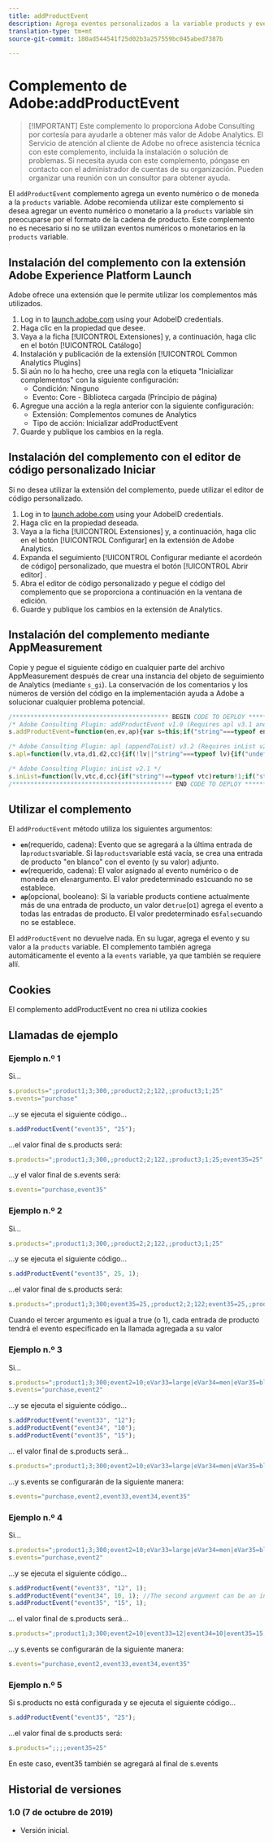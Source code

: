 ```yaml
---
title: addProductEvent
description: Agrega eventos personalizados a la variable products y events.
translation-type: tm+mt
source-git-commit: 180ad544541f25d02b3a257559bc045abed7387b

---
```



# Complemento de Adobe:addProductEvent

> [!IMPORTANT] Este complemento lo proporciona Adobe Consulting por cortesía para ayudarle a obtener más valor de Adobe Analytics. El Servicio de atención al cliente de Adobe no ofrece asistencia técnica con este complemento, incluida la instalación o solución de problemas. Si necesita ayuda con este complemento, póngase en contacto con el administrador de cuentas de su organización. Pueden organizar una reunión con un consultor para obtener ayuda.

El `addProductEvent` complemento agrega un evento numérico o de moneda a la `products` variable. Adobe recomienda utilizar este complemento si desea agregar un evento numérico o monetario a la `products` variable sin preocuparse por el formato de la cadena de producto. Este complemento no es necesario si no se utilizan eventos numéricos o monetarios en la `products` variable.

## Instalación del complemento con la extensión Adobe Experience Platform Launch

Adobe ofrece una extensión que le permite utilizar los complementos más utilizados.

1. Log in to [launch.adobe.com](https://launch.adobe.com) using your AdobeID credentials.
1. Haga clic en la propiedad que desee.
1. Vaya a la ficha [!UICONTROL Extensiones] y, a continuación, haga clic en el botón [!UICONTROL Catálogo]
1. Instalación y publicación de la extensión [!UICONTROL Common Analytics Plugins]
1. Si aún no lo ha hecho, cree una regla con la etiqueta &quot;Inicializar complementos&quot; con la siguiente configuración:
   * Condición: Ninguno
   * Evento: Core - Biblioteca cargada (Principio de página)
1. Agregue una acción a la regla anterior con la siguiente configuración:
   * Extensión: Complementos comunes de Analytics
   * Tipo de acción: Inicializar addProductEvent
1. Guarde y publique los cambios en la regla.

## Instalación del complemento con el editor de código personalizado Iniciar

Si no desea utilizar la extensión del complemento, puede utilizar el editor de código personalizado.

1. Log in to [launch.adobe.com](https://launch.adobe.com) using your AdobeID credentials.
1. Haga clic en la propiedad deseada.
1. Vaya a la ficha [!UICONTROL Extensiones] y, a continuación, haga clic en el botón [!UICONTROL Configurar] en la extensión de Adobe Analytics.
1. Expanda el seguimiento [!UICONTROL Configurar mediante el acordeón de código] personalizado, que muestra el botón [!UICONTROL Abrir editor] .
1. Abra el editor de código personalizado y pegue el código del complemento que se proporciona a continuación en la ventana de edición.
1. Guarde y publique los cambios en la extensión de Analytics.

## Instalación del complemento mediante AppMeasurement

Copie y pegue el siguiente código en cualquier parte del archivo AppMeasurement después de crear una instancia del objeto de seguimiento de Analytics (mediante `s_gi`). La conservación de los comentarios y los números de versión del código en la implementación ayuda a Adobe a solucionar cualquier problema potencial.

```js
/******************************************* BEGIN CODE TO DEPLOY *******************************************/
/* Adobe Consulting Plugin: addProductEvent v1.0 (Requires apl v3.1 and inList v2.0+ plug-ins) */
s.addProductEvent=function(en,ev,ap){var s=this;if("string"===typeof en)if(ev=isNaN(ev)?"1":String(ev),ap=ap||!1,s.events= s.apl(s.events,en),s.products){var e=s.products.split(",");ap=ap?0:e.length-1;for(var a;ap<e.length;ap++)a=e[ap].split(";") ,a[4]&&a[4].includes("event")?a[4]=a[4]+"|"+en+"="+ev:a[5]?a[4]=en+"="+ev:a[4]||(a[3]||(a[3]=""),a[2]||(a[2]=""),a[1]||(a[1]=""),a[4]=en+"="+ev),e[ap]=a.join(";");s.products=e.join(",")}else s.products=";;;;"+en+"="+ev};

/* Adobe Consulting Plugin: apl (appendToList) v3.2 (Requires inList v2.0 or higher) */
s.apl=function(lv,vta,d1,d2,cc){if(!lv||"string"===typeof lv){if("undefined"===typeof this.inList||"string"!==typeof vta||""===vta)return lv;d1=d1||",";d2=d2||d1;1==d2&&(d2=d1,cc||(cc=1));2==d2&&1!=cc&&(d2=d1);vta=vta.split(",");for(var g=vta.length,e=0;e<g;e++)this.inList(lv,vta[e],d1,cc)||(lv=lv?lv+d2+vta[e]:vta[e])}return lv};

/* Adobe Consulting Plugin: inList v2.1 */
s.inList=function(lv,vtc,d,cc){if("string"!==typeof vtc)return!1;if("string"===typeof lv)lv=lv.split(d||",");else if("object"!== typeof lv)return!1;d=0;for(var e=lv.length;d<e;d++)if(1==cc&&vtc===lv[d]||vtc.toLowerCase()===lv[d].toLowerCase())return!0;return!1};
/******************************************** END CODE TO DEPLOY ********************************************/
```

## Utilizar el complemento

El `addProductEvent` método utiliza los siguientes argumentos:

* **`en`**(requerido, cadena): Evento que se agregará a la última entrada de la`products`variable. Si la`products`variable está vacía, se crea una entrada de producto &quot;en blanco&quot; con el evento (y su valor) adjunto.
* **`ev`**(requerido, cadena): El valor asignado al evento numérico o de moneda en el`en`argumento.  El valor predeterminado es`1`cuando no se establece.
* **`ap`**(opcional, booleano): Si la variable products contiene actualmente más de una entrada de producto, un valor de`true`(o`1`) agrega el evento a todas las entradas de producto.  El valor predeterminado es`false`cuando no se establece.

El `addProductEvent` no devuelve nada. En su lugar, agrega el evento y su valor a la `products` variable. El complemento también agrega automáticamente el evento a la `events` variable, ya que también se requiere allí.

## Cookies

El complemento addProductEvent no crea ni utiliza cookies

## Llamadas de ejemplo

### Ejemplo n.&ordm; 1

Si...

```js
s.products=";product1;3;300,;product2;2;122,;product3;1;25"
s.events="purchase"
```

...y se ejecuta el siguiente código...

```js
s.addProductEvent("event35", "25");
```

...el valor final de s.products será:

```js
s.products=";product1;3;300,;product2;2;122,;product3;1;25;event35=25"
```

...y el valor final de s.events será:

```js
s.events="purchase,event35"
```

### Ejemplo n.º 2

Si...

```js
s.products=";product1;3;300,;product2;2;122,;product3;1;25"
```

...y se ejecuta el siguiente código...

```js
s.addProductEvent("event35", 25, 1);
```

...el valor final de s.products será:

```js
s.products=";product1;3;300;event35=25,;product2;2;122;event35=25,;product3;1;25;event35=25"
```

Cuando el tercer argumento es igual a true (o 1), cada entrada de producto tendrá el evento especificado en la llamada agregada a su valor

### Ejemplo n.º 3

Si...

```js
s.products=";product1;3;300;event2=10;eVar33=large|eVar34=men|eVar35=blue,;product2;2;122,;product3;1;25"
s.events="purchase,event2"
```

...y se ejecuta el siguiente código...

```js
s.addProductEvent("event33", "12");
s.addProductEvent("event34", "10");
s.addProductEvent("event35", "15");
```

... el valor final de s.products será...

```js
s.products=";product1;3;300;event2=10;eVar33=large|eVar34=men|eVar35=blue,;product2;2;122,;product3;1;25;event33= 12|event34=10|event35=15"
```

...y s.events se configurarán de la siguiente manera:

```js
s.events="purchase,event2,event33,event34,event35"
```

### Ejemplo n.º 4

Si...

```js
s.products=";product1;3;300;event2=10;eVar33=large|eVar34=men|eVar35=blue,;product2;2;122,;product3;1;25"
s.events="purchase,event2"
```

...y se ejecuta el siguiente código...

```js
s.addProductEvent("event33", "12", 1);
s.addProductEvent("event34", 10, 1); //The second argument can be an integer or a string representing an integer/number
s.addProductEvent("event35", "15", 1);
```

... el valor final de s.products será...

```js
s.products=";product1;3;300;event2=10|event33=12|event34=10|event35=15;eVar33=large|eVar34=men|eVar35=blue, ;product2;2;122;event33=12|event34=10|event35=15,;product3;1;25;event33=12|event34=10|event35=15"
```

...y s.events se configurarán de la siguiente manera:

```js
s.events="purchase,event2,event33,event34,event35"
```

### Ejemplo n.º 5

Si s.products no está configurada y se ejecuta el siguiente código...

```js
s.addProductEvent("event35", "25");
```

...el valor final de s.products será:

```js
s.products=";;;;event35=25"
```

En este caso, event35 también se agregará al final de s.events

## Historial de versiones

### 1.0 (7 de octubre de 2019)

* Versión inicial.
